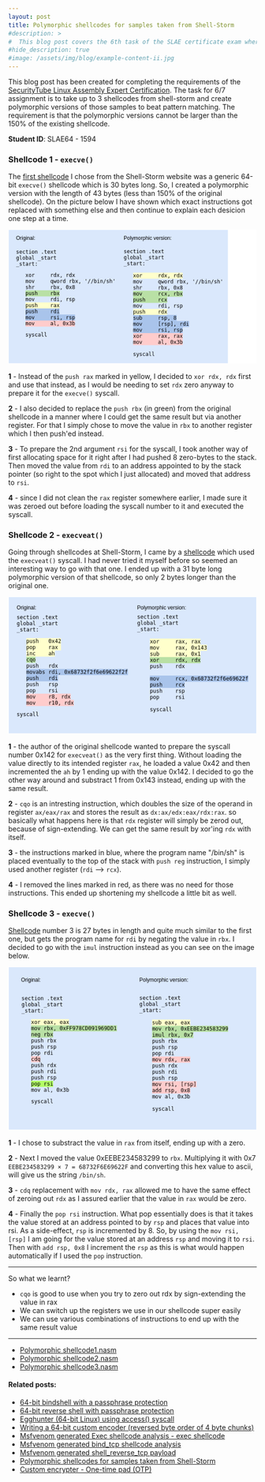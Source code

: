 ```yaml
---
layout: post
title: Polymorphic shellcodes for samples taken from Shell-Storm
#description: >
#  This blog post covers the 6th task of the SLAE certificate exam where the goal is to write an encoder of your own choice and then write a decoder routine for it in assembly.
#hide_description: true
#image: /assets/img/blog/example-content-ii.jpg
---
```


This blog post has been created for completing the requirements of the [SecurityTube Linux Assembly Expert Certification](https://www.pentesteracademy.com/course?id=7). The task for 6/7 assignment is to take up to 3 shellcodes from shell-storm and create polymorphic versions of those samples to beat pattern matching. The requirement is that the polymorphic versions cannot be larger than the 150% of the existing shellcode.

<b>Student ID</b>: SLAE64 - 1594

### Shellcode 1 - `execve()`

The [first shellcode](http://shell-storm.org/shellcode/files/shellcode-603.php) I chose from the Shell-Storm website was a generic 64-bit `execve()` shellcode which is 30 bytes long. So, I created a polymorphic version with the length of 43 bytes (less than 150% of the original shellcode). On the picture below I have shown which exact instructions got replaced with something else and then continue to explain each desicion one step at a time.

![](/assets/img/SLAE/shellcode1.png)

__1__ - Instead of the `push rax` marked in yellow, I decided to `xor rdx, rdx` first and use that instead, as I would be needing to set `rdx` zero anyway to prepare it for the `execve()` syscall.

__2__ - I also decided to replace the `push rbx` (in green) from the original shellcode in a manner where I could get the same result but via another register. For that I simply chose to move the value in `rbx` to another register which I then push'ed instead.

__3__ - To prepare the 2nd argument `rsi` for the syscall, I took another way of first allocating space for it right after I had pushed 8 zero-bytes to the stack. Then moved the value from `rdi` to an address appointed to by the stack pointer (so right to the spot which I just allocated) and moved that address to `rsi`.

__4__ - since I did not clean the `rax` register somewhere earlier, I made sure it was zeroed out before loading the syscall number to it and executed the syscall.

### Shellcode 2 - `execveat()`

Going through shellcodes at Shell-Storm, I came by a [shellcode](http://shell-storm.org/shellcode/files/shellcode-905.php) which used the `execveat()` syscall. I had never tried it myself before so seemed an interesting way to go with that one. I ended up with a 31 byte long polymorphic version of that shellcode, so only 2 bytes longer than the original one.

![](/assets/img/SLAE/shellcode2.png)

__1__ - the author of the original shellcode wanted to prepare the syscall number 0x142 for `execveat()` as the very first thing. Without loading the value directly to its intended register `rax`, he loaded a value 0x42 and then incremented the `ah` by 1 ending up with the value 0x142. I decided to go the other way around and substract 1 from 0x143 instead, ending up with the same result.

__2__ - `cqo` is an intresting instruction, which doubles the size of the operand in register `ax/eax/rax` and stores the result as `dx:ax/edx:eax/rdx:rax`. so basically what happens here is that `rdx` register will simply be zerod out, because of sign-extending. We can get the same result by xor'ing `rdx` with itself.

__3__ - the instructions marked in blue, where the program name "/bin/sh" is placed eventually to the top of the stack with `push reg` instruction, I simply used another register (`rdi` --> `rcx`).

__4__ - I removed the lines marked in red, as there was no need for those instructions. This ended up shortening my shellcode a little bit as well.


### Shellcode 3 - `execve()`

[Shellcode](http://shell-storm.org/shellcode/files/shellcode-806.php) number 3 is 27 bytes in length and quite much similar to the first one, but gets the program name for `rdi` by negating the value in `rbx`. I decided to go with the `imul` instruction instead as you can see on the image below.

![](/assets/img/SLAE/shellcode3.png)

__1__ - I chose to substract the value in `rax` from itself, ending up with a zero.

__2__ - Next I moved the value 0xEEBE234583299 to `rbx`. Multiplying it with 0x7 `EEBE234583299 × 7 = 68732F6E69622F` and converting this hex value to ascii, will give us the string `/bin/sh`.

__3__ - `cdq` replacement with `mov rdx, rax` allowed me to have the same effect of zeroing out `rdx` as I assured earlier that the value in `rax` would be zero.

__4__ - Finally the `pop rsi` instruction. What pop essentially does is that it takes the value stored at an address pointed to by `rsp` and places that value into rsi. As a side-effect, `rsp` is incremented by 8. So, by using the `mov rsi, [rsp]` I am going for the value stored at an address `rsp` and moving it to `rsi`. Then with `add rsp, 0x8` I increment the `rsp` as this is what would happen automatically if I used the `pop` instruction.


* * *

So what we learnt?

* `cqo` is good to use when you try to zero out rdx by sign-extending the value in rax
* We can switch up the registers we use in our shellcode super easily
* We can use various combinations of instructions to end up with the same result value

* * *

* [Polymorphic shellcode1.nasm](https://github.com/silviavali/SLAE/blob/master/task6/shellcode1.nasm)
* [Polymorphic shellcode2.nasm](https://github.com/silviavali/SLAE/blob/master/task6/shellcode2.nasm)
* [Polymorphic shellcode3.nasm](https://github.com/silviavali/SLAE/blob/master/task6/shellcode3.nasm)

#### Related posts:

* [64-bit bindshell with a passphrase protection](https://silviavali.github.io/blog/2019-01-15-blog-SLAE1/)
* [64-bit reverse shell with passphrase protection](https://silviavali.github.io/blog/2019-01-25-blog-SLAE2/)
* [Egghunter (64-bit Linux) using access() syscall](https://silviavali.github.io/blog/2019-02-25-blog-SLAE3/)
* [Writing a 64-bit custom encoder (reversed byte order of 4 byte chunks)](https://silviavali.github.io/blog/2019-02-25-blog-SLAE4/)
* [Msfvenom generated Exec shellcode analysis - exec shellcode](https://silviavali.github.io/blog/2019-05-01-blog-SLAE51/)
* [Msfvenom generated bind_tcp shellcode analysis](https://silviavali.github.io/blog/2019-05-01-blog-SLAE52/)
* [Msfvenom generated shell_reverse_tcp payload](https://silviavali.github.io/blog/2019-05-01-blog-SLAE53/)
* [Polymorphic shellcodes for samples taken from Shell-Storm](https://silviavali.github.io/blog/2019-05-01-blog-SLAE6/)
* [Custom encrypter - One-time pad (OTP)](https://silviavali.github.io/blog/2019-05-01-blog-SLAE7/)